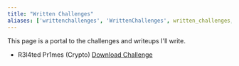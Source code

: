 ```yaml
---
title: "Written Challenges"
aliases: ['writtenchallenges', 'WrittenChallenges', written_challenges, Written_Challenges]
---
```


This page is a portal to the challenges and writeups I'll write.

- R3l4ted Pr1mes (Crypto) [Download Challenge](./r3l4ted_pr1mes.zip)